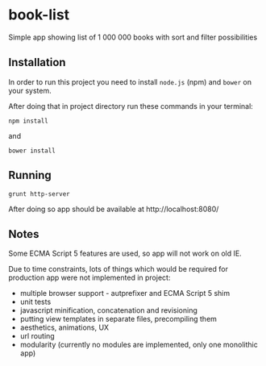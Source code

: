 # book-list
Simple app showing list of 1 000 000 books with sort and filter possibilities

## Installation

In order to run this project you need to install `node.js` (npm) and `bower` on your system.

After doing that in project directory run these commands in your terminal:

` npm install `

and

` bower install `

## Running

` grunt http-server `

After doing so app should be available at http://localhost:8080/

## Notes

Some ECMA Script 5 features are used, so app will not work on old IE.

Due to time constraints, lots of things which would be required for production app were not implemented in project:

* multiple browser support - autprefixer and ECMA Script 5 shim
* unit tests
* javascript minification, concatenation and revisioning
* putting view templates in separate files, precompiling them
* aesthetics, animations, UX
* url routing
* modularity (currently no modules are implemented, only one monolithic app)
